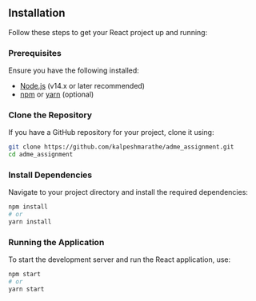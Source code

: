 

## Installation

Follow these steps to get your React project up and running:

### Prerequisites

Ensure you have the following installed:

- [Node.js](https://nodejs.org/) (v14.x or later recommended)
- [npm](https://www.npmjs.com/) or [yarn](https://yarnpkg.com/) (optional)

### Clone the Repository

If you have a GitHub repository for your project, clone it using:

```bash
git clone https://github.com/kalpeshmarathe/adme_assignment.git
cd adme_assignment
```

### Install Dependencies
Navigate to your project directory and install the required dependencies:

```bash
npm install
# or
yarn install
```

### Running the Application
To start the development server and run the React application, use:

```bash
npm start
# or
yarn start
```
